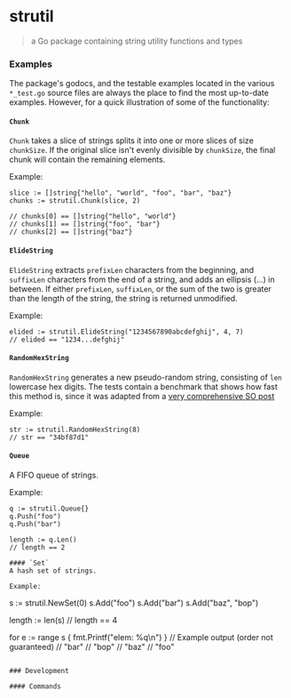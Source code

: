 # strutil

> a Go package containing string utility functions and types

### Examples

The package's godocs, and the testable examples located in the various
`*_test.go` source files are always the place to find the most up-to-date
examples. However, for a quick illustration of some of the functionality:

#### `Chunk`
`Chunk` takes a slice of strings splits it into one or more slices of size `chunkSize`. If the original slice isn't evenly divisible by `chunkSize`, the final chunk will contain the remaining elements.

Example: 
```
slice := []string{"hello", "world", "foo", "bar", "baz"}
chunks := strutil.Chunk(slice, 2)

// chunks[0] == []string{"hello", "world"}
// chunks[1] == []string{"foo", "bar"}
// chunks[2] == []string{"baz"}
```

#### `ElideString`
`ElideString` extracts `prefixLen` characters from the beginning, and `suffixLen` characters from the end of a string, and adds an ellipsis (...) in between. If either `prefixLen`, `suffixLen`, or the sum of the two is greater than the length of the string, the string is returned unmodified.

Example:
```
elided := strutil.ElideString("1234567890abcdefghij", 4, 7)
// elided == "1234...defghij"
```

#### `RandomHexString`
`RandomHexString` generates a new pseudo-random string, consisting of `len` lowercase hex digits.  The tests contain a benchmark that shows how fast this method is, since it was adapted from a [very comprehensive SO post](http://stackoverflow.com/questions/22892120/how-to-generate-a-random-string-of-a-fixed-length-in-golang)

Example:
```
str := strutil.RandomHexString(8)
// str == "34bf87d1"
```

#### `Queue`
A FIFO queue of strings.

Example:
```
q := strutil.Queue{}
q.Push("foo")
q.Push("bar")

length := q.Len()
// length == 2

#### `Set`
A hash set of strings.

Example:
```
s := strutil.NewSet(0)
s.Add("foo")
s.Add("bar")
s.Add("baz", "bop")

length := len(s)
// length == 4

for e := range s {
    fmt.Printf("elem: %q\n")
}
// Example output (order not guaranteed)
// "bar"
// "bop"
// "baz"
// "foo"
```

### Development

#### Commands

